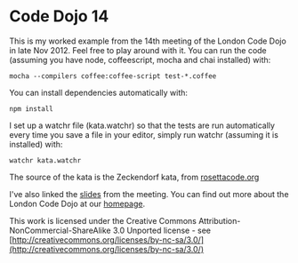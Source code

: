 Code Dojo 14
============
This is my worked example from the 14th meeting of the London Code Dojo in late Nov 2012. Feel free to play around with it. You can run the code (assuming you have node, coffeescript, mocha and chai installed) with:

    mocha --compilers coffee:coffee-script test-*.coffee

You can install dependencies automatically with:

    npm install

I set up a watchr file (kata.watchr) so that the tests are run automatically every time you save a file in your editor, simply run watchr (assuming it is installed) with:
    
    watchr kata.watchr

The source of the kata is the Zeckendorf kata, from [rosettacode.org](http://rosettacode.org/)

I've also linked the [slides](https://speakerdeck.com/sleepyfox/code-dojo-14-late-nov-2012) from the meeting. You can find out more about the London Code Dojo at our [homepage](http://www.meetup.com/London-Code-Dojo/).

This work is licensed under the Creative Commons Attribution-NonCommercial-ShareAlike 3.0 Unported license - see [http://creativecommons.org/licenses/by-nc-sa/3.0/](http://creativecommons.org/licenses/by-nc-sa/3.0/)
